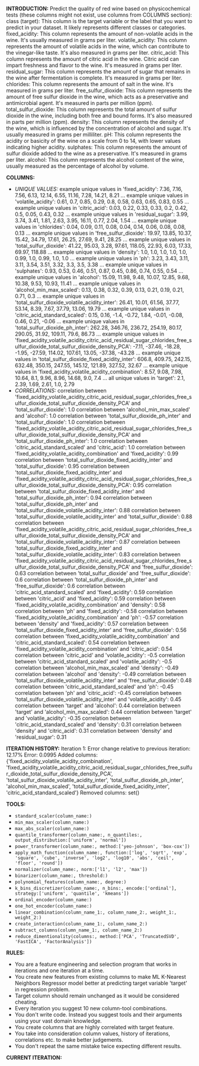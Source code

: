 **INTRODUCTION:**
Predict the quality of red wine based on physicochemical tests (these columns might not exist, use columns from COLUMNS section):
class (target): This column is the target variable or the label that you want to predict in your dataset. It likely represents different classes or categories.
fixed_acidity: This column represents the amount of non-volatile acids in the wine. It's usually measured in grams per liter.
volatile_acidity: This column represents the amount of volatile acids in the wine, which can contribute to the vinegar-like taste. It's also measured in grams per liter.
citric_acid: This column represents the amount of citric acid in the wine. Citric acid can impart freshness and flavor to the wine. It's measured in grams per liter.
residual_sugar: This column represents the amount of sugar that remains in the wine after fermentation is complete. It's measured in grams per liter.
chlorides: This column represents the amount of salt in the wine. It's measured in grams per liter.
free_sulfur_dioxide: This column represents the amount of free sulfur dioxide in the wine, which acts as a preservative and antimicrobial agent. It's measured in parts per million (ppm).
total_sulfur_dioxide: This column represents the total amount of sulfur dioxide in the wine, including both free and bound forms. It's also measured in parts per million (ppm).
density: This column represents the density of the wine, which is influenced by the concentration of alcohol and sugar. It's usually measured in grams per milliliter.
pH: This column represents the acidity or basicity of the wine on a scale from 0 to 14, with lower values indicating higher acidity.
sulphates: This column represents the amount of sulfur dioxide added to the wine as a preservative. It's measured in grams per liter.
alcohol: This column represents the alcohol content of the wine, usually measured as the percentage of alcohol by volume.

**COLUMNS:**
- *UNIQUE VALUES:*
example unique values in 'fixed_acidity': 7.36, 7.16, 7.56, 6.13, 12.14, 6.55, 11.16, 7.28, 14.21, 8.21 ...
example unique values in 'volatile_acidity': 0.61, 0.7, 0.85, 0.29, 0.8, 0.58, 0.63, 0.65, 0.83, 0.55 ...
example unique values in 'citric_acid': 0.03, 0.22, 0.33, 0.33, 0.2, 0.42, 0.5, 0.05, 0.43, 0.32 ...
example unique values in 'residual_sugar': 3.99, 3.74, 3.41, 1.81, 2.63, 3.95, 16.11, 0.77, 2.04, 1.54 ...
example unique values in 'chlorides': 0.04, 0.09, 0.11, 0.08, 0.04, 0.14, 0.06, 0.08, 0.08, 0.13 ...
example unique values in 'free_sulfur_dioxide': 19.97, 13.85, 10.37, 15.42, 34.79, 17.61, 26.25, 27.69, 9.41, 28.25 ...
example unique values in 'total_sulfur_dioxide': 41.22, 95.03, 3.28, 97.61, 118.05, 22.93, 6.03, 17.33, 69.97, 118.88 ...
example unique values in 'density': 1.0, 1.0, 1.0, 1.0, 1.0, 0.99, 1.0, 0.99, 1.0, 1.0 ...
example unique values in 'ph': 3.23, 3.43, 3.11, 3.11, 3.54, 3.51, 3.32, 3.3, 3.5, 3.38 ...
example unique values in 'sulphates': 0.93, 0.53, 0.46, 0.51, 0.87, 0.45, 0.86, 0.74, 0.55, 0.54 ...
example unique values in 'alcohol': 15.09, 11.98, 9.48, 10.07, 12.85, 9.68, 10.38, 9.53, 10.93, 11.41 ...
example unique values in 'alcohol_min_max_scaled': 0.13, 0.38, 0.32, 0.39, 0.13, 0.21, 0.19, 0.21, 0.71, 0.3 ...
example unique values in 'total_sulfur_dioxide_volatile_acidity_inter': 26.41, 10.01, 61.56, 37.77, 53.14, 8.39, 7.67, 37.79, 13.06, 19.79 ...
example unique values in 'citric_acid_standard_scaled': 0.15, 0.16, -1.4, -0.72, 1.84, -0.01, -0.08, 0.46, 0.21, -0.06 ...
example unique values in 'total_sulfur_dioxide_ph_inter': 262.28, 346.76, 236.72, 254.19, 80.17, 290.05, 31.92, 109.11, 79.6, 86.73 ...
example unique values in 'fixed_acidity_volatile_acidity_citric_acid_residual_sugar_chlorides_free_sulfur_dioxide_total_sulfur_dioxide_density_PCA': -7.11, -37.46, -18.28, -1.95, -27.59, 114.02, 107.61, 13.05, -37.38, -43.28 ...
example unique values in 'total_sulfur_dioxide_fixed_acidity_inter': 606.8, 409.75, 242.15, 632.48, 350.15, 247.55, 145.12, 121.89, 327.52, 32.67 ...
example unique values in 'fixed_acidity_volatile_acidity_combination': 8.57, 9.08, 7.98, 10.64, 8.1, 9.96, 8.96, 14.68, 9.0, 7.4 ...
all unique values in 'target': 2.1, 2.39, 1.69, 2.61, 1.0, 2.79
- *CORRELATIONS:*
correlation between 'fixed_acidity_volatile_acidity_citric_acid_residual_sugar_chlorides_free_sulfur_dioxide_total_sulfur_dioxide_density_PCA' and 'total_sulfur_dioxide': 1.0
correlation between 'alcohol_min_max_scaled' and 'alcohol': 1.0
correlation between 'total_sulfur_dioxide_ph_inter' and 'total_sulfur_dioxide': 1.0
correlation between 'fixed_acidity_volatile_acidity_citric_acid_residual_sugar_chlorides_free_sulfur_dioxide_total_sulfur_dioxide_density_PCA' and 'total_sulfur_dioxide_ph_inter': 1.0
correlation between 'citric_acid_standard_scaled' and 'citric_acid': 1.0
correlation between 'fixed_acidity_volatile_acidity_combination' and 'fixed_acidity': 0.99
correlation between 'total_sulfur_dioxide_fixed_acidity_inter' and 'total_sulfur_dioxide': 0.95
correlation between 'total_sulfur_dioxide_fixed_acidity_inter' and 'fixed_acidity_volatile_acidity_citric_acid_residual_sugar_chlorides_free_sulfur_dioxide_total_sulfur_dioxide_density_PCA': 0.95
correlation between 'total_sulfur_dioxide_fixed_acidity_inter' and 'total_sulfur_dioxide_ph_inter': 0.94
correlation between 'total_sulfur_dioxide_ph_inter' and 'total_sulfur_dioxide_volatile_acidity_inter': 0.88
correlation between 'total_sulfur_dioxide_volatile_acidity_inter' and 'total_sulfur_dioxide': 0.88
correlation between 'fixed_acidity_volatile_acidity_citric_acid_residual_sugar_chlorides_free_sulfur_dioxide_total_sulfur_dioxide_density_PCA' and 'total_sulfur_dioxide_volatile_acidity_inter': 0.87
correlation between 'total_sulfur_dioxide_fixed_acidity_inter' and 'total_sulfur_dioxide_volatile_acidity_inter': 0.83
correlation between 'fixed_acidity_volatile_acidity_citric_acid_residual_sugar_chlorides_free_sulfur_dioxide_total_sulfur_dioxide_density_PCA' and 'free_sulfur_dioxide': 0.63
correlation between 'total_sulfur_dioxide' and 'free_sulfur_dioxide': 0.6
correlation between 'total_sulfur_dioxide_ph_inter' and 'free_sulfur_dioxide': 0.6
correlation between 'citric_acid_standard_scaled' and 'fixed_acidity': 0.59
correlation between 'citric_acid' and 'fixed_acidity': 0.59
correlation between 'fixed_acidity_volatile_acidity_combination' and 'density': 0.58
correlation between 'ph' and 'fixed_acidity': -0.58
correlation between 'fixed_acidity_volatile_acidity_combination' and 'ph': -0.57
correlation between 'density' and 'fixed_acidity': 0.57
correlation between 'total_sulfur_dioxide_fixed_acidity_inter' and 'free_sulfur_dioxide': 0.56
correlation between 'fixed_acidity_volatile_acidity_combination' and 'citric_acid_standard_scaled': 0.54
correlation between 'fixed_acidity_volatile_acidity_combination' and 'citric_acid': 0.54
correlation between 'citric_acid' and 'volatile_acidity': -0.5
correlation between 'citric_acid_standard_scaled' and 'volatile_acidity': -0.5
correlation between 'alcohol_min_max_scaled' and 'density': -0.49
correlation between 'alcohol' and 'density': -0.49
correlation between 'total_sulfur_dioxide_volatile_acidity_inter' and 'free_sulfur_dioxide': 0.48
correlation between 'citric_acid_standard_scaled' and 'ph': -0.45
correlation between 'ph' and 'citric_acid': -0.45
correlation between 'total_sulfur_dioxide_volatile_acidity_inter' and 'volatile_acidity': 0.45
correlation between 'target' and 'alcohol': 0.44
correlation between 'target' and 'alcohol_min_max_scaled': 0.44
correlation between 'target' and 'volatile_acidity': -0.35
correlation between 'citric_acid_standard_scaled' and 'density': 0.31
correlation between 'density' and 'citric_acid': 0.31
correlation between 'density' and 'residual_sugar': 0.31

**ITERATION HISTORY:**
Iteration 1:
Error change relative to previous iteration: 12.17%
Error: 0.0995
Added columns: {'fixed_acidity_volatile_acidity_combination', 'fixed_acidity_volatile_acidity_citric_acid_residual_sugar_chlorides_free_sulfur_dioxide_total_sulfur_dioxide_density_PCA', 'total_sulfur_dioxide_volatile_acidity_inter', 'total_sulfur_dioxide_ph_inter', 'alcohol_min_max_scaled', 'total_sulfur_dioxide_fixed_acidity_inter', 'citric_acid_standard_scaled'}
Removed columns: set()

**TOOLS:**
- `standard_scaler(column_name:)`
- `min_max_scaler(column_name:)`
- `max_abs_scaler(column_name:)`
- `quantile_transformer(column_name:, n_quantiles:, output_distribution:['uniform', 'normal'])`
- `power_transformer(column_name:, method:['yeo-johnson', 'box-cox'])`
- `apply_math_function(column_name:, function:['log', 'sqrt', 'exp', 'square', 'cube', 'inverse', 'log2', 'log10', 'abs', 'ceil', 'floor', 'round'])`
- `normalizer(column_name:, norm:['l1', 'l2', 'max'])`
- `binarizer(column_name:, threshold:)`
- `polynomial_features(column_name:, degree:)`
- `k_bins_discretizer(column_name:, n_bins:, encode:['ordinal'], strategy:['uniform', 'quantile', 'kmeans'])`
- `ordinal_encoder(column_name:)`
- `one_hot_encoder(column_name:)`
- `linear_combination(column_name_1:, column_name_2:, weight_1:, weight_2:)`
- `create_interaction(column_name_1:, column_name_2:)`
- `subtract_columns(column_name_1:, column_name_2:)`
- `reduce_dimentionality(columns:, method:['PCA', 'TruncatedSVD', 'FastICA', 'FactorAnalysis'])`

**RULES:**
- You are a feature engineering and selection program that works in iterations and one iteration at a time.
- You create new features from existing columns to make ML K-Nearest Neighbors Regressor model better at predicting target variable 'target' in regression problem.
- Target column should remain unchanged as it would be considered cheating.
- Every iteration you suggest 10 new column-tool combinations.
- You don't write code. Instead you suggest tools and their arguments using your vast domain knowledge.
- You create columns that are highly correlated with target feature.
- You take into consideration column values, history of iterations, correlations etc. to make better judgements.
- You don't repeat the same mistake twice expecting different results.

**CURRENT ITERATION:**
